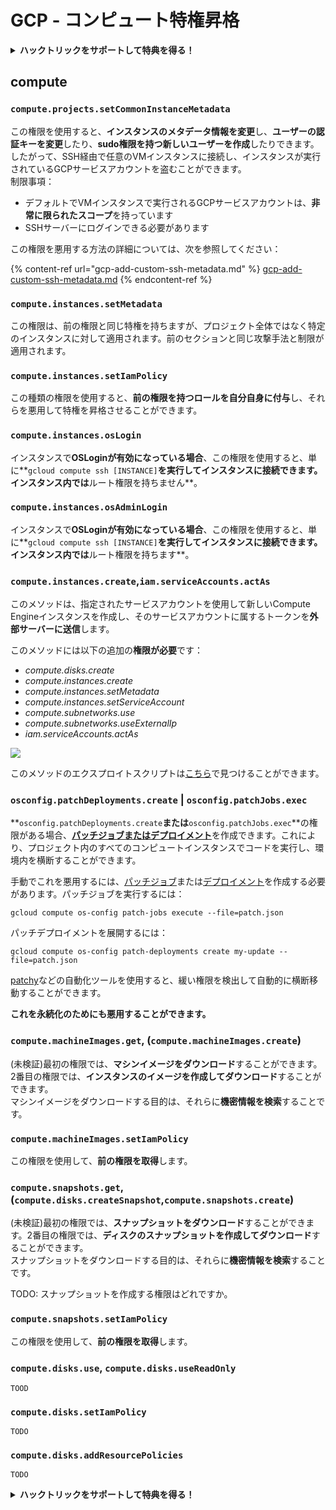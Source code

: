 # GCP - コンピュート特権昇格

<details>

<summary><strong>ハックトリックをサポートして特典を得る！</strong></summary>

* **HackTricksで会社を宣伝したい**場合や、**PEASSの最新バージョンにアクセスしたい**場合、または**HackTricksをPDFでダウンロード**したい場合は、[**サブスクリプションプラン**](https://github.com/sponsors/carlospolop)をチェックしてください！
* [**公式PEASS＆HackTricksグッズ**](https://peass.creator-spring.com)を手に入れましょう
* [**The PEASS Family**](https://opensea.io/collection/the-peass-family)を見つけて、独占的な[**NFT**](https://opensea.io/collection/the-peass-family)のコレクションを発見しましょう
* 💬 [**Discordグループ**](https://discord.gg/hRep4RUj7f)または[**Telegramグループ**](https://t.me/peass)に参加するか、**Twitter**で私をフォローする🐦 [**@carlospolopm**](https://twitter.com/carlospolopm)**。**
* **ハッキングのトリックを共有するには、PRを** [**HackTricks**](https://github.com/carlospolop/hacktricks) **および** [**HackTricks Cloud**](https://github.com/carlospolop/hacktricks-cloud) **のGitHubリポジトリに送信してください。**

</details>

## compute

### `compute.projects.setCommonInstanceMetadata`

この権限を使用すると、**インスタンスのメタデータ情報を変更**し、**ユーザーの認証キーを変更**したり、**sudo権限を持つ新しいユーザーを作成**したりできます。したがって、SSH経由で任意のVMインスタンスに接続し、インスタンスが実行されているGCPサービスアカウントを盗むことができます。\
制限事項：

* デフォルトでVMインスタンスで実行されるGCPサービスアカウントは、**非常に限られたスコープ**を持っています
* SSHサーバーにログインできる必要があります

この権限を悪用する方法の詳細については、次を参照してください：

{% content-ref url="gcp-add-custom-ssh-metadata.md" %}
[gcp-add-custom-ssh-metadata.md](gcp-add-custom-ssh-metadata.md)
{% endcontent-ref %}

### `compute.instances.setMetadata`

この権限は、前の権限と同じ特権を持ちますが、プロジェクト全体ではなく特定のインスタンスに対して適用されます。前のセクションと同じ攻撃手法と制限が適用されます。

### `compute.instances.setIamPolicy`

この種類の権限を使用すると、**前の権限を持つロールを自分自身に付与**し、それらを悪用して特権を昇格させることができます。

### **`compute.instances.osLogin`**

インスタンスで**OSLoginが有効になっている場合**、この権限を使用すると、単に**`gcloud compute ssh [INSTANCE]`**を実行してインスタンスに接続できます。インスタンス内では**ルート権限を持ちません**。

### **`compute.instances.osAdminLogin`**

インスタンスで**OSLoginが有効になっている場合**、この権限を使用すると、単に**`gcloud compute ssh [INSTANCE]`**を実行してインスタンスに接続できます。インスタンス内では**ルート権限を持ちます**。

### `compute.instances.create`,`iam.serviceAccounts.actAs`

このメソッドは、指定されたサービスアカウントを使用して新しいCompute Engineインスタンスを作成し、そのサービスアカウントに属するトークンを**外部サーバーに送信**します。

このメソッドには以下の追加の**権限が必要**です：

* _compute.disks.create_
* _compute.instances.create_
* _compute.instances.setMetadata_
* _compute.instances.setServiceAccount_
* _compute.subnetworks.use_
* _compute.subnetworks.useExternalIp_
* _iam.serviceAccounts.actAs_

![](https://rhinosecuritylabs.com/wp-content/uploads/2020/04/image9-750x594.png)

このメソッドのエクスプロイトスクリプトは[こちら](https://github.com/RhinoSecurityLabs/GCP-IAM-Privilege-Escalation/blob/master/ExploitScripts/compute.instances.create.py)で見つけることができます。

### `osconfig.patchDeployments.create` | `osconfig.patchJobs.exec`

**`osconfig.patchDeployments.create`**または**`osconfig.patchJobs.exec`**の権限がある場合、[**パッチジョブまたはデプロイメント**](https://blog.raphael.karger.is/articles/2022-08/GCP-OS-Patching)を作成できます。これにより、プロジェクト内のすべてのコンピュートインスタンスでコードを実行し、環境内を横断することができます。

手動でこれを悪用するには、[パッチジョブ](https://github.com/rek7/patchy/blob/main/pkg/engine/patches/patch\_job.json)または[デプロイメント](https://github.com/rek7/patchy/blob/main/pkg/engine/patches/patch\_deployment.json)を作成する必要があります。パッチジョブを実行するには：

`gcloud compute os-config patch-jobs execute --file=patch.json`

パッチデプロイメントを展開するには：

`gcloud compute os-config patch-deployments create my-update --file=patch.json`

[patchy](https://github.com/rek7/patchy)などの自動化ツールを使用すると、緩い権限を検出して自動的に横断移動することができます。

**これを永続化のためにも悪用することができます。**

### `compute.machineImages.get`, (`compute.machineImages.create`)

(未検証)最初の権限では、**マシンイメージをダウンロード**することができます。2番目の権限では、**インスタンスのイメージを作成してダウンロード**することができます。\
マシンイメージをダウンロードする目的は、それらに**機密情報を検索**することです。

### `compute.machineImages.setIamPolicy`

この権限を使用して、**前の権限を取得**します。

### `compute.snapshots.get`, (`compute.disks.createSnapshot`,`compute.snapshots.create`)

(未検証)最初の権限では、**スナップショットをダウンロード**することができます。2番目の権限では、**ディスクのスナップショットを作成してダウンロード**することができます。\
スナップショットをダウンロードする目的は、それらに**機密情報を検索**することです。

TODO: スナップショットを作成する権限はどれですか。

### `compute.snapshots.setIamPolicy`

この権限を使用して、**前の権限を取得**します。

### `compute.disks.use`, `compute.disks.useReadOnly`

`TOOD`

### `compute.disks.setIamPolicy`

`TODO`

### `compute.disks.addResourcePolicies`

`TODO`

<details>

<summary><strong>ハックトリックをサポートして特典を得る！</strong></summary>

* **HackTricksで会社を宣伝したい**場合や、**PEASSの最新バージョンにアクセスしたい**場合、または**HackTricksをPDFでダウンロード**したい場合は、[**サブスクリプションプラン**](https://github.com/sponsors/carlospolop)をチェックしてください！
* [**公式PEASS＆HackTricksグッズ**](https://peass.creator-spring.com)を手に入れましょう
*

